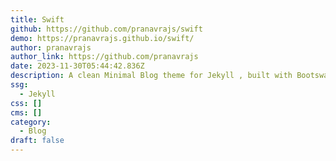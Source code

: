 ```yaml
---
title: Swift
github: https://github.com/pranavrajs/swift
demo: https://pranavrajs.github.io/swift/
author: pranavrajs
author_link: https://github.com/pranavrajs
date: 2023-11-30T05:44:42.836Z
description: A clean Minimal Blog theme for Jekyll , built with Bootswatch
ssg:
  - Jekyll
css: []
cms: []
category:
  - Blog
draft: false
---
```

